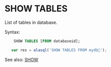 # SHOW TABLES

List of tables in database.

Syntax:
```sql
    SHOW TABLES [FROM databaseid];
```


```js
   var res = alasql('SHOW TABLES FROM mydb');
```

See also: [SHOW](Show)
